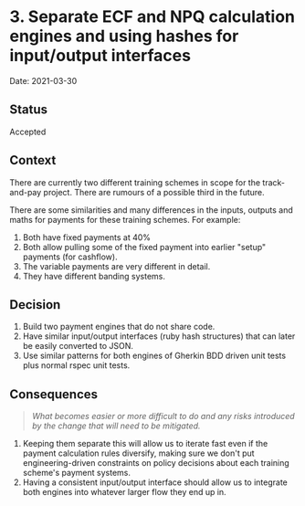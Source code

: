 # 3. Separate ECF and NPQ calculation engines and using hashes for input/output interfaces

Date: 2021-03-30

## Status

Accepted

## Context

There are currently two different training schemes in scope for the track-and-pay project. There are rumours of a possible third in the future.

There are some similarities and many differences in the inputs, outputs and maths for payments for these training schemes. For example:

1. Both have fixed payments at 40%
2. Both allow pulling some of the fixed payment into earlier "setup" payments (for cashflow).
3. The variable payments are very different in detail.
4. They have different banding systems.

## Decision

1. Build two payment engines that do not share code.
2. Have similar input/output interfaces (ruby hash structures) that can later be easily converted to JSON.
3. Use similar patterns for both engines of Gherkin BDD driven unit tests plus normal rspec unit tests.

## Consequences

> *What becomes easier or more difficult to do and any risks introduced by the change that will need to be mitigated.*

1. Keeping them separate this will allow us to iterate fast even if the payment calculation rules diversify, making sure we don't put engineering-driven constraints on policy decisions about each training scheme's payment systems.
2. Having a consistent input/output interface should allow us to integrate both engines into whatever larger flow they end up in.
